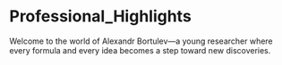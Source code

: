 # Professional_Highlights
Welcome to the world of Alexandr Bortulev—a young researcher where every formula and every idea becomes a step toward new discoveries.
